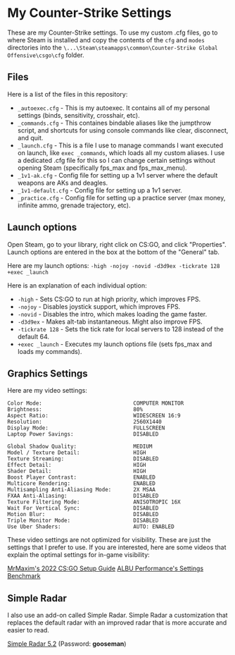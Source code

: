 # My Counter-Strike Settings

These are my Counter-Strike settings. To use my custom .cfg files, go to where Steam is installed and copy the contents of the `cfg` and `modes` directories into the `\...\Steam\steamapps\common\Counter-Strike Global Offensive\csgo\cfg` folder.

## Files

Here is a list of the files in this repository:

- `_autoexec.cfg` - This is my autoexec. It contains all of my personal settings (binds, sensitivity, crosshair, etc).
- `_commands.cfg` - This containes bindable aliases like the jumpthrow script, and shortcuts for using console commands like clear, disconnect, and quit.
- `_launch.cfg` - This is a file I use to manage commands I want executed on launch, like `exec _commands`, which loads all my custom aliases. I use a dedicated .cfg file for this so I can change certain settings without opening Steam (specifically fps_max and fps_max_menu).
- `_1v1-ak.cfg` - Config file for setting up a 1v1 server where the default weapons are AKs and deagles.
- `_1v1-default.cfg` - Config file for setting up a 1v1 server.
- `_practice.cfg` - Config file for setting up a practice server (max money, infinite ammo, grenade trajectory, etc).

## Launch options

Open Steam, go to your library, right click on CS:GO, and click "Properties". Launch options are entered in the box at the bottom of the "General" tab.

Here are my launch options: `-high -nojoy -novid -d3d9ex -tickrate 128 +exec _launch`

Here is an explanation of each individual option:

- `-high` - Sets CS:GO to run at high priority, which improves FPS.
- `-nojoy` - Disables joystick support, which improves FPS.
- `-novid` - Disables the intro, which makes loading the game faster.
- `-d3d9ex` - Makes alt-tab instantaneous. Might also improve FPS.
- `-tickrate 128` - Sets the tick rate for local servers to 128 instead of the default 64.
- `+exec _launch` - Executes my launch options file (sets fps_max and loads my commands).

## Graphics Settings

Here are my video settings:

	Color Mode:                             COMPUTER MONITOR
	Brightness:                             80%
	Aspect Ratio:                           WIDESCREEN 16:9
	Resolution:                             2560X1440
	Display Mode:                           FULLSCREEN
	Laptop Power Savings:                   DISABLED

	Global Shadow Quality:                  MEDIUM
	Model / Texture Detail:                 HIGH
	Texture Streaming:                      DISABLED
	Effect Detail:                          HIGH
	Shader Detail:                          HIGH
	Boost Player Contrast:                  ENABLED
	Multicore Rendering:                    ENABLED
	Multisampling Anti-Aliasing Mode:       2X MSAA
	FXAA Anti-Aliasing:                     DISABLED
	Texture Filtering Mode:                 ANISOTROPIC 16X
	Wait For Vertical Sync:                 DISABLED
	Motion Blur:                            DISABLED
	Triple Monitor Mode:                    DISABLED
	Use Uber Shaders:                       AUTO: ENABLED

These video settings are not optimized for visibility. These are just the settings that I prefer to use. If you are interested, here are some videos that explain the optimal settings for in-game visibility:

[MrMaxim's 2022 CS:GO Setup Guide](https://www.youtube.com/watch?v=_NDlFy-Mc5Q)
[ALBU Performance's Settings Benchmark](https://www.youtube.com/watch?v=e2e26BGdPxk)

## Simple Radar

I also use an add-on called Simple Radar. Simple Radar a customization that replaces the default radar with an improved radar that is more accurate and easier to read.

[Simple Radar 5.2](https://readtldr.gg/simpleradar-download) (Password: **gooseman**)
